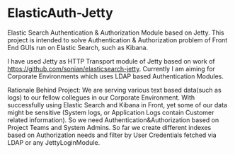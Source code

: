 ElasticAuth-Jetty
=================

Elastic Search Authentication &amp; Authorization Module based on Jetty. 
This project is intended to solve Authentication & Authorization problem of Front End GUIs run on Elastic Search, such as Kibana.


  I have used Jetty as HTTP Transport module of Jetty based on work of https://github.com/sonian/elasticsearch-jetty. 
Currently I am aiming for Corporate Environments which uses LDAP based Authentication Modules.

  Rationale Behind Project:  We are serving various text based data(such as logs) to our fellow collegues in our Corporate Environment. With successfully using Elastic Search and Kibana in Front, yet some of our data might be sensitive (System logs, or Application Logs contain Customer related information). So we need Authentication&Authorization based on Project Teams and System Admins. So far we create different indexes based on Authorization needs and filter by User Credentials fetched via LDAP or any JettyLoginModule.  

